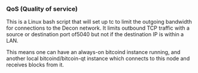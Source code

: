 ### QoS (Quality of service) ###

This is a Linux bash script that will set up tc to limit the outgoing bandwidth for connections to the Decon network. It limits outbound TCP traffic with a source or destination port of5040 but not if the destination IP is within a LAN.

This means one can have an always-on bitcoind instance running, and another local bitcoind/bitcoin-qt instance which connects to this node and receives blocks from it.
